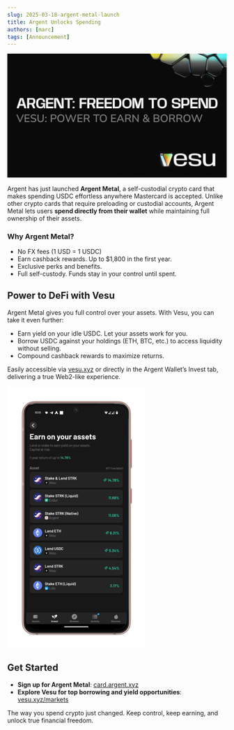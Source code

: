 ```yaml
---
slug: 2025-03-18-argent-metal-launch
title: Argent Unlocks Spending
authors: [marc]
tags: [Announcement]
---
```


![Welcome Argent Metal](Argent_metal.png)

Argent has just launched **Argent Metal**, a self-custodial crypto card that makes spending USDC effortless anywhere Mastercard is accepted. Unlike other crypto cards that require preloading or custodial accounts, Argent Metal lets users **spend directly from their wallet** while maintaining full ownership of their assets.

### Why Argent Metal?

- No FX fees (1 USD = 1 USDC)
- Earn cashback rewards. Up to $1,800 in the first year.
- Exclusive perks and benefits.
- Full self-custody. Funds stay in your control until spent.

## Power to DeFi with Vesu

Argent Metal gives you full control over your assets. With Vesu, you can take it even further:

- Earn yield on your idle USDC. Let your assets work for you.
- Borrow USDC against your holdings (ETH, BTC, etc.) to access liquidity without selling.  
- Compound cashback rewards to maximize returns.

Easily accessible via [vesu.xyz](https://vesu.xyz/) or directly in the Argent Wallet’s Invest tab, delivering a true Web2-like experience.

![Vesu integration into Argent Invest](argent_invest_blog.png)


## Get Started

- **Sign up for Argent Metal**: [card.argent.xyz](https://card.argent.xyz/)  
- **Explore Vesu for top borrowing and yield opportunities**: [vesu.xyz/markets](https://vesu.xyz/markets)

The way you spend crypto just changed. Keep control, keep earning, and unlock true financial freedom.
